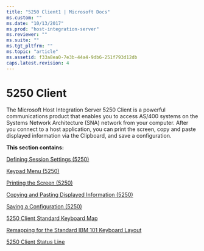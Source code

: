 ```yaml
---
title: "5250 Client1 | Microsoft Docs"
ms.custom: ""
ms.date: "10/13/2017"
ms.prod: "host-integration-server"
ms.reviewer: ""
ms.suite: ""
ms.tgt_pltfrm: ""
ms.topic: "article"
ms.assetid: f33a8ea0-7e3b-44a4-9db6-251f793d12db
caps.latest.revision: 4
---
```

# 5250 Client
The Microsoft Host Integration Server 5250 Client is a powerful communications product that enables you to access AS/400 systems on the Systems Network Architecture (SNA) network from your computer. After you connect to a host application, you can print the screen, copy and paste displayed information via the Clipboard, and save a configuration.  
  
 **This section contains:**  
  
 [Defining Session Settings (5250)](../core/defining-session-settings-5250.md)  
  
 [Keypad Menu (5250)](../core/keypad-menu-5250.md)  
  
 [Printing the Screen (5250)](../core/printing-the-screen-5250.md)  
  
 [Copying and Pasting Displayed Information (5250)](../core/copying-and-pasting-displayed-information-5250.md)  
  
 [Saving a Configuration (5250)](../core/saving-a-configuration-5250.md)  
  
 [5250 Client Standard Keyboard Map](../core/5250-client-standard-keyboard-map.md)  
  
 [Remapping for the Standard IBM 101 Keyboard Layout](../core/remapping-for-the-standard-ibm-101-keyboard-layout.md)  
  
 [5250 Client Status Line](../core/5250-client-status-line.md)
